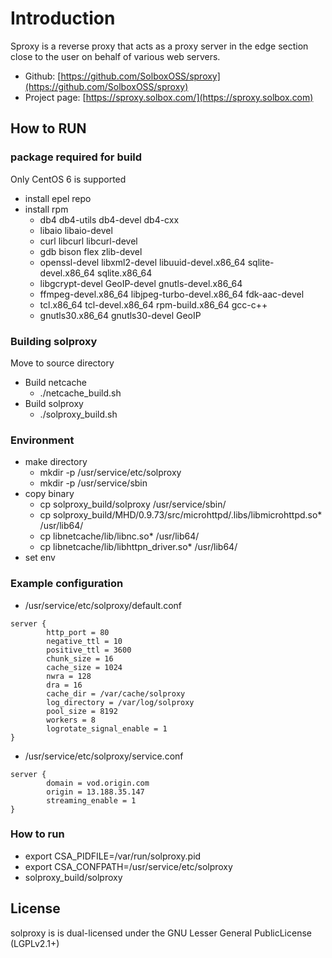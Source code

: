 # Introduction

Sproxy is a reverse proxy that acts as a proxy server in the edge section close to the user on behalf of various web servers.

* Github: [https://github.com/SolboxOSS/sproxy](https://github.com/SolboxOSS/sproxy)
* Project page: [https://sproxy.solbox.com/](https://sproxy.solbox.com)

## How to RUN

### package required for build

Only CentOS 6 is supported

* install epel repo
* install rpm
  * db4 db4-utils db4-devel db4-cxx
  * libaio libaio-devel
  * curl libcurl libcurl-devel
  * gdb bison flex zlib-devel
  * openssl-devel libxml2-devel libuuid-devel.x86\_64 sqlite-devel.x86\_64 sqlite.x86\_64
  * libgcrypt-devel GeoIP-devel gnutls-devel.x86\_64
  * ffmpeg-devel.x86\_64 libjpeg-turbo-devel.x86\_64 fdk-aac-devel
  * tcl.x86\_64 tcl-devel.x86\_64 rpm-build.x86\_64 gcc-c++
  * gnutls30.x86\_64 gnutls30-devel GeoIP

### Building solproxy

Move to source directory

* Build netcache
  * ./netcache\_build.sh
* Build solproxy
  * ./solproxy\_build.sh

### Environment

* make directory
  * mkdir -p /usr/service/etc/solproxy
  * mkdir -p /usr/service/sbin
* copy binary
  * cp solproxy\_build/solproxy /usr/service/sbin/
  * cp solproxy\_build/MHD/0.9.73/src/microhttpd/.libs/libmicrohttpd.so\* /usr/lib64/
  * cp libnetcache/lib/libnc.so\* /usr/lib64/
  * cp libnetcache/lib/libhttpn\_driver.so\* /usr/lib64/
* set env

### Example configuration

* /usr/service/etc/solproxy/default.conf

```
server {
        http_port = 80
        negative_ttl = 10
        positive_ttl = 3600
        chunk_size = 16
        cache_size = 1024
        nwra = 128
        dra = 16
        cache_dir = /var/cache/solproxy
        log_directory = /var/log/solproxy
        pool_size = 8192
        workers = 8
        logrotate_signal_enable = 1
}
```

* /usr/service/etc/solproxy/service.conf

```
server {
        domain = vod.origin.com
        origin = 13.188.35.147
        streaming_enable = 1
}
```

### How to run

* export CSA\_PIDFILE=/var/run/solproxy.pid
* export CSA\_CONFPATH=/usr/service/etc/solproxy
* solproxy\_build/solproxy

## License

solproxy is is dual-licensed under the GNU Lesser General PublicLicense (LGPLv2.1+)
